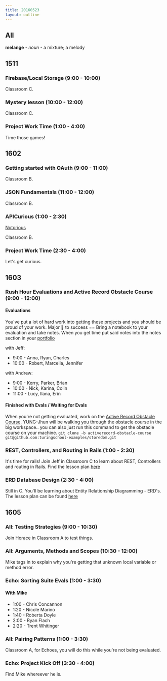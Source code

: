 ```yaml
---
title: 20160523
layout: outline
---
```


## All

**melange** - _noun_ - a mixture; a melody


## 1511

### Firebase/Local Storage (9:00 - 10:00)

Classroom C.

### Mystery lesson (10:00 - 12:00)

Classroom C.

### Project Work Time (1:00 - 4:00)

Time those games!


## 1602

### Getting started with OAuth (9:00 - 11:00)

Classroom B.

### JSON Fundamentals (11:00 - 12:00)

Classroom B.

### APICurious (1:00 - 2:30)

[Notorious](https://www.youtube.com/watch?v=HGDmBLAPikU)

Classroom B.

### Project Work Time (2:30 - 4:00)

Let's get curious.


## 1603

### Rush Hour Evaluations and Active Record Obstacle Course (9:00 - 12:00)

#### Evaluations

You've put a lot of hard work into getting these projects and you should be proud of your work. Major 🔑 to success == Bring a notebook to your evaluation and take notes. When you get time put said notes into the notes section in your [portfolio](https://github.com/turingschool/portfolios)

with Jeff:

* 9:00  - Anna, Ryan, Charles
* 10:00 - Robert, Marcella, Jennifer

with Andrew:

* 9:00 -  Kerry, Parker, Brian
* 10:00 - Nick, Karina, Colin
* 11:00 - Lucy, Ilana, Erin

#### Finished with Evals / Waiting for Evals

When you're not getting evaluated, work on the [Active Record Obstacle Course](https://github.com/turingschool/lesson_plans/blob/master/ruby_02-web_applications_with_ruby/active_record_obstacle_course.markdown). YUNG-Jhun will be walking you through the obstacle course in the big workspace..
you can also just run this command to get the obstacle course on your machine.
`git clone -b activerecord-obstacle-course git@github.com:turingschool-examples/storedom.git`


### REST, Controllers, and Routing in Rails (1:00 - 2:30)

It's time for rails! Join Jeff in Classroom C to learn about REST, Controllers and routing in Rails.
Find the lesson plan [here](https://github.com/turingschool/lesson_plans/blob/master/ruby_02-web_applications_with_ruby/rest_routing_and_controllers_in_rails.markdown)

### ERD Database Design (2:30 - 4:00)

Still in C. You'll be learning about Entity Relationship Diagramming - ERD's. The lesson plan can be found [here](https://github.com/turingschool/lesson_plans/blob/master/ruby_02-web_applications_with_ruby/entity-relationship-diagramming.md)


## 1605

### All: Testing Strategies (9:00 - 10:30)

Join Horace in Classroom A to test things.

### All: Arguments, Methods and Scopes (10:30 - 12:00)

Mike tags in to explain why you're getting that unknown local variable or method error.

### Echo: Sorting Suite Evals (1:00 - 3:30)

#### With Mike
* 1:00 - Chris Concannon
* 1:20 - Nicole Marino
* 1:40 - Roberta Doyle
* 2:00 - Ryan Flach
* 2:20 - Trent Whitinger

### All: Pairing Patterns (1:00 - 3:30)

Classroom A, for Echoes, you will do this while you're not being evaluated.

### Echo: Project Kick Off (3:30 - 4:00)

Find Mike whereever he is.
